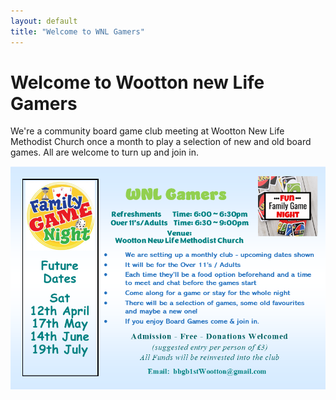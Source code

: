 ```yaml
---
layout: default
title: "Welcome to WNL Gamers"
---
```


<div class="hero">
  <h1>Welcome to Wootton new Life Gamers</h1>
  <p>We're a community board game club meeting at Wootton New Life Methodist Church once a month to play a selection of new and old board games. All are welcome to turn up and join in.</p>
  <img src="./assets/flyer.png">
</div>
